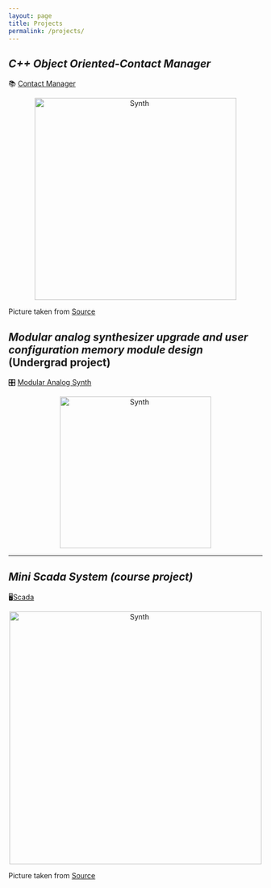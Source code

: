 ```yaml
---
layout: page
title: Projects
permalink: /projects/
---
```


## ***C++ Object Oriented-Contact Manager***

📚 [Contact Manager](contacts.md)

<p align="center">
  <img src="https://github.com/user-attachments/assets/70ee8c3f-7947-4975-8217-c7c1a1fb8323" alt="Synth" width="400" />
</p>

Picture taken from [Source](https://sharedcontacts.com/wp-content/uploads/CONTACT-LIST-1200x675.png)


## ***Modular analog synthesizer upgrade and user configuration memory module design*** (Undergrad project)

🎛️ [Modular Analog Synth](synth.md)

<p align="center">
  <img src="https://github.com/user-attachments/assets/5fd21cc2-cd73-4246-a1a7-48ae68ab1ceb" alt="Synth" width="300" />
</p>

---
## ***Mini Scada System (course project)***
🖥️[Scada](scada.md)

<p align="center">
  <img src="https://github.com/user-attachments/assets/37c34bf4-e321-479d-a2d6-c3ff5b537a3c" alt="Synth" width="500" />
</p>

Picture taken from [Source](https://www.datocms-assets.com/38028/1632437837-1632421815-wireless-scada-3.jpg)

